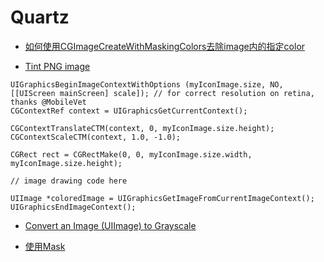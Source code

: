 # Quartz

- [如何使用CGImageCreateWithMaskingColors去除image内的指定color](https://gist.github.com/Shilo/1292152)

- [Tint PNG image](http://stackoverflow.com/a/7377827/1391851)

```
UIGraphicsBeginImageContextWithOptions (myIconImage.size, NO, [[UIScreen mainScreen] scale]); // for correct resolution on retina, thanks @MobileVet
CGContextRef context = UIGraphicsGetCurrentContext();

CGContextTranslateCTM(context, 0, myIconImage.size.height);
CGContextScaleCTM(context, 1.0, -1.0);

CGRect rect = CGRectMake(0, 0, myIconImage.size.width, myIconImage.size.height);

// image drawing code here

UIImage *coloredImage = UIGraphicsGetImageFromCurrentImageContext();
UIGraphicsEndImageContext();
```

- [Convert an Image (UIImage) to Grayscale](http://iosdevelopertips.com/graphics/convert-an-image-uiimage-to-grayscale.html)

- [使用Mask](http://nscookbook.com/2013/05/ios-programming-recipe-24-creating-a-mask-for-clipping-drawings/)

